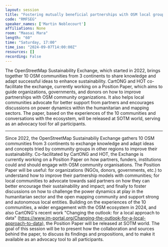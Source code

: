 ```yaml
---
layout: session
title: "Fostering mutually beneficial partnerships with OSM local groups"
code: "RMFSEG"
speaker_names: ['Martin Noblecourt']
affiliations: None
room: "Maasai Mara"
length: "60"
time: "Saturday, 17:00"
time_iso: "2024-09-07T14:00:00Z"
resources: []
recording: False
---
```


The OpenStreetMap Sustainability Exchange, which started in 2022, brings together 10 OSM communities from 3 continents to share knowledge and adapt successful ideas to enhance sustainability. CartONG and HOT co-facilitate the exchange, currently working on a Position Paper, which aims to guide organizations, governments, and donors on how to improve partnerships with OSM community organizations. It also helps local communities advocate for better support from partners and encourages discussions on power dynamics within the humanitarian and mapping sectors. The paper, based on the experiences of the 10 communities and conversations with the ecosystem, will be released at SOTM world, serving as an advocacy tool for all participants.

<hr>

Since 2022, the OpenStreetMap Sustainabiliy Exchange gathers 10 OSM communities from 3 continents to exchange knowledge and adapt ideas and concepts tried by community groups in other regions to improve their sustainability. Co-facilitated by CartONG and HOT, the Exchange is currently working on a Position Paper on how partners, funders, institutions could and should engage with OSM community organisations.
The Position Paper will be useful: for organizations (NGOs, donors, governments, etc.) to understand how to improve their partnership models with communities; for local communities to advocate towards said partners on how they can better encourage their sustainability and impact; and finally to foster discussions on how to challenge the power dynamics at play in the humanitarian sector and the open mapping community and support strong and autonomous local entities. 
Building on the experiences of the 10 communities, a wider engagement with the OSM ecosystem in 2024, and also CartONG's recent work &#34;Changing the outlook: for a local approach to data&#34; (https://www.im-portal.org/Changing-the-outlook-for-a-local-approach-to-data), the Position Paper will be released at SOTM world. The goal of this session will be to present how the collaboration and sources behind the paper, to discuss its findings and propositions, and to make it available as an advocacy tool to all participants.

